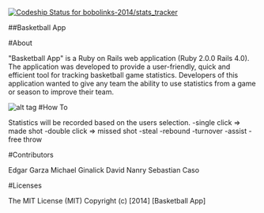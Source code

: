 [ ![Codeship Status for bobolinks-2014/stats_tracker](https://www.codeship.io/projects/ad38b680-15ea-0132-f381-3ada423a8ca3/status)](https://www.codeship.io/projects/33767)

##Basketball App

#About

"Basketball App" is a Ruby on Rails web application (Ruby 2.0.0 Rails 4.0).  The application was developed to provide a user-friendly, quick and efficient tool for tracking basketball game statistics.  Developers of this application wanted to give any team the ability to use statistics from a game or season to improve their team.


![alt tag](http://www.awolfamongwolves.com/wp-content/uploads/2013/07/Redick-Heat-Map.png)
#How To

Statistics will be recorded based on the users selection.
-single click => made shot
-double click => missed shot
-steal
-rebound
-turnover
-assist
-free throw

#Contributors

Edgar Garza
Michael Ginalick
David Nanry
Sebastian Caso

#Licenses

The MIT License (MIT)
Copyright (c) [2014] [Basketball App]

